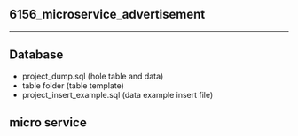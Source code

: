 ## 6156_microservice_advertisement

---

## Database
- project_dump.sql (hole table and data)
- table folder (table template)
- project_insert_example.sql (data example insert file)

## micro service
